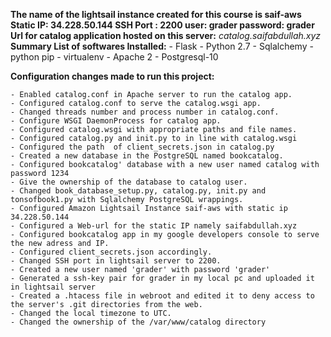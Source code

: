 **The name of the lightsail instance created for this course is saif-aws**
**Static IP: 34.228.50.144   SSH Port : 2200    user: grader password: grader**
**Url for catalog application hosted on this server:** *catalog.saifabdullah.xyz*
**Summary List of softwares Installed:**
    - Flask
    - Python 2.7
    - Sqlalchemy
    - python pip
    - virtualenv
    - Apache 2
    - Postgresql-10
    
**Configuration changes made to run this project:**

    - Enabled catalog.conf in Apache server to run the catalog app.
    - Configured catalog.conf to serve the catalog.wsgi app.
    - Changed threads number and process number in catalog.conf.
    - Configure WSGI DaemonProcess for catalog app.
    - Configured catalog.wsgi with appropriate paths and file names.
    - Configured catalog.py and init.py to in line with catalog.wsgi
    - Configured the path  of client_secrets.json in catalog.py
    - Created a new database in the PostgreSQL named bookcatalog.
    - Configured bookcatalog' database with a new user named catalog with password 1234 
    - Give the ownership of the database to catalog user.
    - Changed book_database_setup.py, catalog.py, init.py and tonsofbook1.py with Sqlalchemy PostgreSQL wrappings.
    - Configured Amazon Lightsail Instance saif-aws with static ip 34.228.50.144
    - Configured a Web-url for the static IP namely saifabdullah.xyz
    - Configured bookcatalog app in my google developers console to serve the new adress and IP.
    - Configured client_secrets.json accordingly.
    - Changed SSH port in lightsail server to 2200.
    - Created a new user named 'grader' with password 'grader'
    - Generated a ssh-key pair for grader in my local pc and uploaded it in lightsail server
    - Created a .htacess file in webroot and edited it to deny access to the server's .git directories from the web.
    - Changed the local timezone to UTC.
    - Changed the ownership of the /var/www/catalog directory